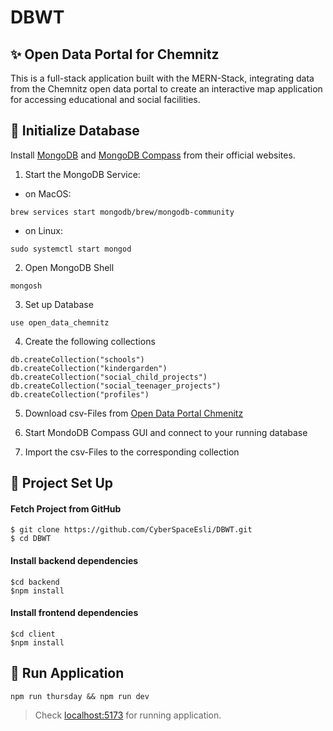 # DBWT 

## ✨ Open Data Portal for Chemnitz
This is a full-stack application built with the MERN-Stack, integrating data from the Chemnitz open data portal to create an interactive map application for accessing educational and social facilities.

## 💽 Initialize Database
Install [MongoDB](https://www.mongodb.com/docs/manual/administration/install-community/) and [MongoDB Compass](https://www.mongodb.com/docs/compass/current/install/) from their official websites.

1. Start the MongoDB Service:
- on MacOS:
```
brew services start mongodb/brew/mongodb-community
```

- on Linux:
```
sudo systemctl start mongod
```


2. Open MongoDB Shell
```
mongosh
```

3. Set up Database
```
use open_data_chemnitz
```
4. Create the following collections
```
db.createCollection("schools")
db.createCollection("kindergarden")
db.createCollection("social_child_projects")
db.createCollection("social_teenager_projects")
db.createCollection("profiles")
```
5. Download csv-Files from [Open Data Portal Chmenitz]( https://portal-chemnitz.opendata.arcgis.com/search?tags=bildungfamilie)

6. Start MondoDB Compass GUI and connect to your running database

7. Import the csv-Files to the corresponding collection

## 📌 Project Set Up

#### Fetch Project from GitHub
```
$ git clone https://github.com/CyberSpaceEsli/DBWT.git
$ cd DBWT
```

#### Install backend dependencies
```
$cd backend
$npm install
```

#### Install frontend dependencies
```
$cd client
$npm install
```

## 🚀 Run Application

``npm run thursday && npm run dev``

> Check [localhost:5173](http://localhost:5173) for running application.